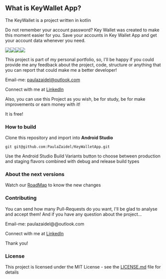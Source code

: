 ## What is KeyWallet App?
The KeyWallet is a project written in kotlin

Do not remember your account password? Key Wallet was created to make this moment easier for you. Save your accounts in Key Wallet App and get your account data whenever you need.

![](https://github.com/PaulaZaidel/KeyWalletApp/blob/master/images/Screen.jpg)![](https://github.com/PaulaZaidel/KeyWalletApp/blob/master/images/Accounts.jpg)![](https://github.com/PaulaZaidel/KeyWalletApp/blob/master/images/Details.jpg)![](https://github.com/PaulaZaidel/KeyWalletApp/blob/master/images/Modified%20Account.jpg)

This project is part of my personal portfolio, so, I'll be happy if you could provide me any feedback about the project, code, structure or anything that you can report that could make me a better developer!

Email-me: paulazaidel@outlook.com

Connect with me at [LinkedIn](https://www.linkedin.com/in/paulazaidel/)

Also, you can use this Project as you wish, be for study, be for make improvements or earn money with it!

It is free!

### How to build
Clone this repository and import into **Android Studio**

`git git@github.com:PaulaZaidel/KeyWalletApp.git`

Use the Android Studio Build Variants button to choose between production and staging flavors combined with debug and release build types

### About the next versions
Watch our [RoadMap](https://github.com/PaulaZaidel/KeyWalletApp/wiki) to know the new changes

### Contributing
You can send how many Pull-Requests do you want, I'll be glad to analyse and accept them! And if you have any question about the project...

Email-me: paulazaidel@@outlook.com

Connect with me at [LinkedIn](https://www.linkedin.com/in/paulazaidel/)

Thank you!

### License
This project is licensed under the MIT License - see the [LICENSE.md](https://github.com/PaulaZaidel/KeyWalletApp/blob/master/LICENSE) file for details
